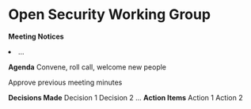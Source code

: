 # Open Security Working Group

**Meeting Notices**
<li class="task-list-item">...</li>

**Agenda**
 Convene, roll call, welcome new people
 
 Approve previous meeting minutes
 
**Decisions Made**
 Decision 1
 Decision 2
 ...
**Action Items**
 Action 1
 Action 2

